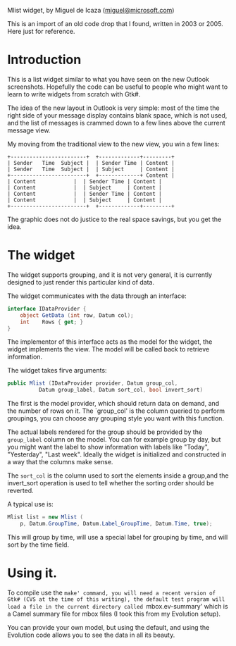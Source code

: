 
Mlist widget, by Miguel de Icaza (miguel@microsoft.com)

This is an import of an old code drop that I found, written in
2003 or 2005.   Here just for reference.

# Introduction

This is a list widget similar to what you have seen on the
new Outlook screenshots.   Hopefully the code can be useful
to people who might want to learn to write widgets from 
scratch with Gtk#.

The idea of the new layout in Outlook is very simple: most of
the time the right side of your message display contains blank
space, which is not used, and the list of messages is crammed
down to a few lines above the current message view.

My moving from the traditional view to the new view, you win
a few lines:

```
+------------------------+  +-------------+---------+
| Sender   Time  Subject |  | Sender Time | Content |
| Sender   Time  Subject |  | Subject     | Content |
+------------------------+  +-------------+ Content |
| Content	         |  | Sender Time | Content |
| Content	         |  | Subject     | Content |
| Content	         |  | Sender Time | Content |
| Content	         |  | Subject     | Content |
+------------------------+  +-------------+---------+
```

The graphic does not do justice to the real space savings, but
you get the idea.  

# The widget

The widget supports grouping, and it is not very general, it
is currently designed to just render this particular kind of
data. 

The widget communicates with the data through an interface:

```csharp
interface IDataProvider {
	object GetData (int row, Datum col);
	int    Rows { get; }
}
```

The implementor of this interface acts as the model for the
widget, the widget implements the view.  The model will be
called back to retrieve information.

The widget takes firve arguments:

```csharp
public Mlist (IDataProvider provider, Datum group_col, 
	      Datum group_label, Datum sort_col, bool invert_sort)
```

The first is the model provider, which should return data on
demand, and the number of rows on it.  The `group_col'
is the column queried to perform groupings, you can choose any
grouping style you want with this function.

The actual labels rendered for the group should be provided by
the `group_label` column on the model.  You can for example
group by day, but you might want the label to show information
with labels like "Today", "Yesterday", "Last week".  Ideally
the widget is initialized and constructed in a way that the
columns make sense.

The `sort_col` is the column used to sort the elements inside a
group,and the invert_sort operation is used to tell whether
the sorting order should be reverted.

A typical use is:

```csharp
Mlist list = new Mlist (
	p, Datum.GroupTime, Datum.Label_GroupTime, Datum.Time, true);
```

This will group by time, will use a special label for grouping
by time, and will sort by the time field.   

# Using it.

To compile use the `make' command, you will need a recent
version of Gtk# (CVS at the time of this writing), the default
test program will load a file in the current directory called
`mbox.ev-summary' which is a Camel summary file for mbox files
(I took this from my Evolution setup).

You can provide your own model, but using the default, and
using the Evolution code allows you to see the data in all its
beauty. 

	